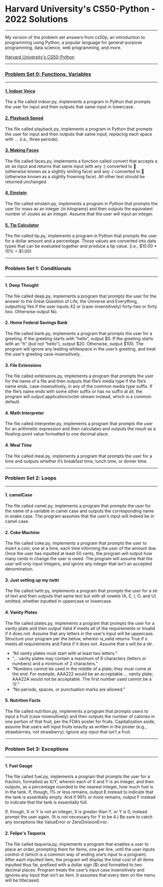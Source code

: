 # Harvard University's CS50-Python - 2022 Solutions

___

My version of the problem set answers from cs50p; an introduction to programming using Python, a popular language for general-purpose programming, data science, web programming, and more.

[Harvard University's CS50-Python](https://www.edx.org/course/cs50s-introduction-to-programming-with-python)

___
### [Problem Set 0: Functions, Variables](https://github.com/alanbjordan/cs50-Python/tree/main/problemSet0)
___
#### [1. Indoor Voice](https://github.com/alanbjordan/cs50-Python/blob/main/problemSet0/indoor.py)

The a file called indoor.py, implements a program in Python that prompts the user for input and then outputs that same input in lowercase. 

#### [2. Playback Speed](https://github.com/alanbjordan/cs50-Python/blob/main/problemSet0/playback.py)

The file called playback.py, implements a program in Python that prompts the user for input and then outputs that same input, replacing each space with ... (i.e., three periods).

#### [3. Making Faces](https://github.com/alanbjordan/cs50-Python/blob/main/problemSet0/faces.py)

The file called faces.py, implements a function called convert that accepts a str as input and returns that same input with any :) converted to 🙂 (otherwise known as a slightly smiling face) and any :( converted to 🙁 (otherwise known as a slightly frowning face). All other text should be returned unchanged.

#### [4. Einstein](https://github.com/alanbjordan/cs50-Python/blob/main/problemSet0/einstein.py)

The file called einstein.py, implements a program in Python that prompts the user for mass as an integer (in kilograms) and then outputs the equivalent number of Joules as an integer. Assume that the user will input an integer.

#### [5. Tip Calculator](https://github.com/alanbjordan/cs50-Python/blob/main/problemSet0/tip.py)

The file called tip.py, implements a program in Python that prompts the user for a dollar amount and a percentage. Those values are converted into data types that can be evaluated together and produce a tip value. (i.e., $10.00 * 10% = $1.00)
___

### Problem Set 1: Conditionals

___
#### 1. Deep Thought

The file called deep.py, implements a program that prompts the user for the answer to the Great Question of Life, the Universe and Everything, outputting Yes if the user inputs 42 or (case-insensitively) forty-two or forty two. Otherwise output No.

#### 2. Home Federal Savings Bank

The file called bank.py, implements a program that prompts the user for a greeting. If the greeting starts with “hello”, output $0. If the greeting starts with an “h” (but not “hello”), output $20. Otherwise, output $100. The program will ignore any leading whitespace in the user’s greeting, and treat the user’s greeting case-insensitively.

#### 3. File Extensions

The file called extensions.py, implements a program that prompts the user for the name of a file and then outputs that file’s media type if the file’s name ends, case-insensitively, in any of the common media type suffix. If the file’s name ends with some other suffix or has no suffix at all, the program will output application/octet-stream instead, which is a common default.

#### 4. Math Interpreter

The file called interpreter.py, implements a program that prompts the user for an arithmetic expression and then calculates and outputs the result as a floating-point value formatted to one decimal place. 

#### 4. Meal Time

The file called meal.py, implements a program that prompts the user for a time and outputs whether it’s breakfast time, lunch time, or dinner time.

___

### Problem Set 2: Loops

___
#### 1. camelCase

The file called camel.py, implements a program that prompts the user for the name of a variable in camel case and outputs the corresponding name in snake case. The program assumes that the user’s input will indeed be in camel case.

#### 2. Coke Machine

The file called coke.py, implements a program that prompts the user to insert a coin, one at a time, each time informing the user of the amount due. Once the user has inputted at least 50 cents, the program will output how many cents in change the user is owed. The program will assume that the user will only input integers, and ignore any integer that isn’t an accepted denomination.

#### 3. Just setting up my twttr

The file called twttr.py, implements a program that prompts the user for a str of text and then outputs that same text but with all vowels (A, E, I, O, and U) omitted, whether inputted in uppercase or lowercase.

#### 4. Vanity Plates

The file called plates.py, implements a program that prompts the user for a vanity plate and then output Valid if meets all of the requirements or Invalid if it does not. Assume that any letters in the user’s input will be uppercase. Structure your program per the below, wherein is_valid returns True if s meets all requirements and False if it does not. Assume that s will be a str. 
- “All vanity plates must start with at least two letters.”
- “… vanity plates may contain a maximum of 6 characters (letters or numbers) and a minimum of 2 characters.”
- “Numbers cannot be used in the middle of a plate; they must come at the end. For example, AAA222 would be an acceptable … vanity plate; AAA22A would not be acceptable. The first number used cannot be a ‘0’.”
- “No periods, spaces, or punctuation marks are allowed.”

#### 5. Nutrition Facts

The file called nutrition.py, implements a program that prompts users to input a fruit (case-insensitively) and then outputs the number of calories in one portion of that fruit, per the FDA’s poster for fruits. Capitalization aside, assume that users will input fruits exactly as written in the poster (e.g., strawberries, not strawberry). Ignore any input that isn’t a fruit.

___

### Problem Set 3: Exceptions

___

#### 1. Fuel Gauge

The file called fuel.py, implements a program that prompts the user for a fraction, formatted as X/Y, wherein each of X and Y is an integer, and then outputs, as a percentage rounded to the nearest integer, how much fuel is in the tank. If, though, 1% or less remains, output E instead to indicate that the tank is essentially empty. And if 99% or more remains, output F instead to indicate that the tank is essentially full.

If, though, X or Y is not an integer, X is greater than Y, or Y is 0, instead prompt the user again. (It is not necessary for Y to be 4.) Be sure to catch any exceptions like ValueError or ZeroDivisionError.

#### 2. Felipe's Taqueria

The file called taqueria.py, implements a program that enables a user to place an order, prompting them for items, one per line, until the user inputs control-d (which is a common way of ending one’s input to a program). After each inputted item, the program will display the total cost of all items inputted thus far, prefixed with a dollar sign ($) and formatted to two decimal places. Program treats the user’s input case insensitively and ignores any input that isn’t an item. It assumes that every item on the menu will be titlecased.
